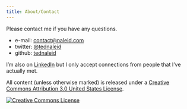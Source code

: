```yaml
---
title: About/Contact
---
```

Please contact me if you have any questions.

- e-mail: [contact@naleid.com](mailto:contact@naleid.com)
- twitter: [@tednaleid](https://twitter.com/tednaleid)
- github: [tednaleid](https://github.com/tednaleid)

I’m also on [LinkedIn](https://www.linkedin.com/in/tednaleid/) but I only accept connections from people that I’ve actually met.

All content (unless otherwise marked) is released under a [Creative Commons Attribution 3.0 United States License](http://creativecommons.org/licenses/by/3.0/us/).

<a rel="license" href="http://creativecommons.org/licenses/by/3.0/us/"><img alt="Creative Commons License" style="border-width:0" src="http://i.creativecommons.org/l/by/3.0/us/88x31.png"></a>
